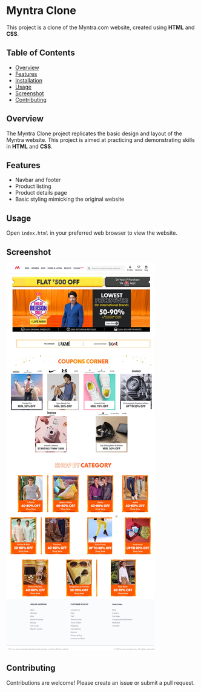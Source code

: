# Myntra Clone

This project is a clone of the Myntra.com website, created using **HTML** and **CSS**.

## Table of Contents
- [Overview](#overview)
- [Features](#features)
- [Installation](#installation)
- [Usage](#usage)
- [Screenshot](#screenshot)
- [Contributing](#contributing)

## Overview
The Myntra Clone project replicates the basic design and layout of the Myntra website. This project is aimed at practicing and demonstrating skills in **HTML** and **CSS**.

## Features
- Navbar and footer
- Product listing
- Product details page
- Basic styling mimicking the original website

## Usage
Open `index.html` in your preferred web browser to view the website.

## Screenshot
![Home Page](Images/Myntra-Clone-Screenshot.png)

## Contributing
Contributions are welcome! Please create an issue or submit a pull request.
